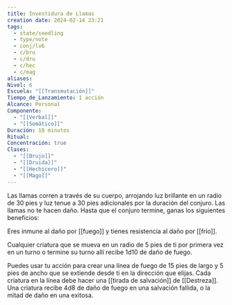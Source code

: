 ```yaml
---
title: Investidura de Llamas
creation date: 2024-02-14 23:21
tags:
  - state/seedling
  - type/note
  - conj/lv6
  - c/bru
  - c/dru
  - c/hec
  - c/mag
aliases: 
Nivel: 6
Escuela: "[[Transmutación]]"
Tiempo_de_Lanzamiento: 1 acción
Alcance: Personal
Componente:
  - "[[Verbal]]"
  - "[[Somático]]"
Duración: 10 minutos
Ritual: 
Concentración: true
Clases:
  - "[[Brujo]]"
  - "[[Druida]]"
  - "[[Hechicero]]"
  - "[[Mago]]"
---
```

Las llamas corren a través de su cuerpo, arrojando luz brillante en un radio de 30 pies y luz tenue a 30 pies adicionales por la duración del conjuro. Las llamas no te hacen daño. Hasta que el conjuro termine, ganas los siguientes beneficios:

Eres inmune al daño por [[fuego]] y tienes resistencia al daño por [[frío]].

Cualquier criatura que se mueva en un radio de 5 pies de ti por primera vez en un turno o termine su turno allí recibe 1d10 de daño de fuego.

Puedes usar tu acción para crear una línea de fuego de 15 pies de largo y 5 pies de ancho que se extiende desde ti en la dirección que elijas. Cada criatura en la línea debe hacer una [[tirada de salvación]] de [[Destreza]]. Una criatura recibe 4d8 de daño de fuego en una salvación fallida, o la mitad de daño en una exitosa.